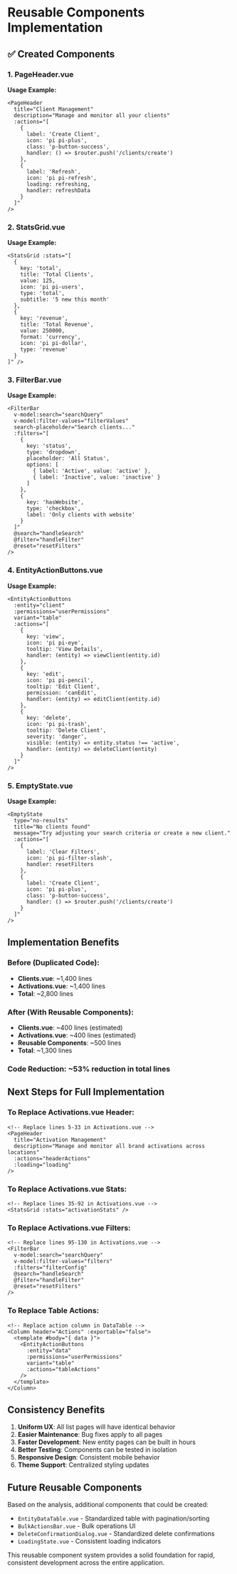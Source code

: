 # Reusable Components Implementation

## ✅ Created Components

### 1. PageHeader.vue
**Usage Example:**
```vue
<PageHeader 
  title="Client Management" 
  description="Manage and monitor all your clients"
  :actions="[
    { 
      label: 'Create Client', 
      icon: 'pi pi-plus', 
      class: 'p-button-success',
      handler: () => $router.push('/clients/create')
    },
    { 
      label: 'Refresh', 
      icon: 'pi pi-refresh', 
      loading: refreshing,
      handler: refreshData
    }
  ]"
/>
```

### 2. StatsGrid.vue
**Usage Example:**
```vue
<StatsGrid :stats="[
  {
    key: 'total',
    title: 'Total Clients',
    value: 125,
    icon: 'pi pi-users',
    type: 'total',
    subtitle: '5 new this month'
  },
  {
    key: 'revenue',
    title: 'Total Revenue',
    value: 250000,
    format: 'currency',
    icon: 'pi pi-dollar',
    type: 'revenue'
  }
]" />
```

### 3. FilterBar.vue
**Usage Example:**
```vue
<FilterBar
  v-model:search="searchQuery"
  v-model:filter-values="filterValues"
  search-placeholder="Search clients..."
  :filters="[
    {
      key: 'status',
      type: 'dropdown',
      placeholder: 'All Status',
      options: [
        { label: 'Active', value: 'active' },
        { label: 'Inactive', value: 'inactive' }
      ]
    },
    {
      key: 'hasWebsite',
      type: 'checkbox',
      label: 'Only clients with website'
    }
  ]"
  @search="handleSearch"
  @filter="handleFilter"
  @reset="resetFilters"
/>
```

### 4. EntityActionButtons.vue
**Usage Example:**
```vue
<EntityActionButtons
  :entity="client"
  :permissions="userPermissions"
  variant="table"
  :actions="[
    {
      key: 'view',
      icon: 'pi pi-eye',
      tooltip: 'View Details',
      handler: (entity) => viewClient(entity.id)
    },
    {
      key: 'edit',
      icon: 'pi pi-pencil',
      tooltip: 'Edit Client',
      permission: 'canEdit',
      handler: (entity) => editClient(entity.id)
    },
    {
      key: 'delete',
      icon: 'pi pi-trash',
      tooltip: 'Delete Client',
      severity: 'danger',
      visible: (entity) => entity.status !== 'active',
      handler: (entity) => deleteClient(entity)
    }
  ]"
/>
```

### 5. EmptyState.vue
**Usage Example:**
```vue
<EmptyState
  type="no-results"
  title="No clients found"
  message="Try adjusting your search criteria or create a new client."
  :actions="[
    {
      label: 'Clear Filters',
      icon: 'pi pi-filter-slash',
      handler: resetFilters
    },
    {
      label: 'Create Client',
      icon: 'pi pi-plus',
      class: 'p-button-success',
      handler: () => $router.push('/clients/create')
    }
  ]"
/>
```

## Implementation Benefits

### Before (Duplicated Code):
- **Clients.vue**: ~1,400 lines
- **Activations.vue**: ~1,400 lines
- **Total**: ~2,800 lines

### After (With Reusable Components):
- **Clients.vue**: ~400 lines (estimated)
- **Activations.vue**: ~400 lines (estimated)
- **Reusable Components**: ~500 lines
- **Total**: ~1,300 lines

### Code Reduction: **~53% reduction in total lines**

## Next Steps for Full Implementation

### To Replace Activations.vue Header:
```vue
<!-- Replace lines 5-33 in Activations.vue -->
<PageHeader 
  title="Activation Management"
  description="Manage and monitor all brand activations across locations"
  :actions="headerActions"
  :loading="loading"
/>
```

### To Replace Activations.vue Stats:
```vue
<!-- Replace lines 35-92 in Activations.vue -->
<StatsGrid :stats="activationStats" />
```

### To Replace Activations.vue Filters:
```vue
<!-- Replace lines 95-130 in Activations.vue -->
<FilterBar
  v-model:search="searchQuery"
  v-model:filter-values="filters"
  :filters="filterConfig"
  @search="handleSearch"
  @filter="handleFilter"
  @reset="resetFilters"
/>
```

### To Replace Table Actions:
```vue
<!-- Replace action column in DataTable -->
<Column header="Actions" :exportable="false">
  <template #body="{ data }">
    <EntityActionButtons
      :entity="data"
      :permissions="userPermissions"
      variant="table"
      :actions="tableActions"
    />
  </template>
</Column>
```

## Consistency Benefits

1. **Uniform UX**: All list pages will have identical behavior
2. **Easier Maintenance**: Bug fixes apply to all pages
3. **Faster Development**: New entity pages can be built in hours
4. **Better Testing**: Components can be tested in isolation
5. **Responsive Design**: Consistent mobile behavior
6. **Theme Support**: Centralized styling updates

## Future Reusable Components

Based on the analysis, additional components that could be created:
- `EntityDataTable.vue` - Standardized table with pagination/sorting
- `BulkActionsBar.vue` - Bulk operations UI
- `DeleteConfirmationDialog.vue` - Standardized delete confirmations
- `LoadingState.vue` - Consistent loading indicators

This reusable component system provides a solid foundation for rapid, consistent development across the entire application.